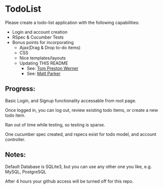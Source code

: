 TodoList
========


  Please create a todo-list application with the following capabilities:

* Login and account creation    
* RSpec & Cucumber Tests
* Bonus points for incorporating      
    * Ajax(Drag & Drop to-do items)
    * CSS
    * Nice templates/layouts
    * Updating THIS README 
      * See: [Tom Preston Werner](http://tom.preston-werner.com/2010/08/23/readme-driven-development.html)
      * See: [Matt Parker](http://www.slideshare.net/moonmaster9000/readme-driven-development "README Presentation")
        

Progress:
--------
Basic Login, and Signup functionality accessable from root page.

Once logged in, you can log out, review existing todo items, or create a new todo item.

Ran out of time while testing, so testing is sparse.

One cucumber spec created, and rspecs exist for todo model, and account controller.



Notes:
------

Default Database is SQLite3, but you can use any other one you like, e.g. MySQL, PostgreSQL

After 4 hours your github access will be turned off for this repo.
